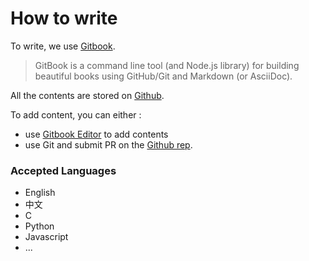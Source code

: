# How to write

To write, we use [Gitbook](https://toolchain.gitbook.com/).

> GitBook is a command line tool (and Node.js library) for building beautiful books using GitHub/Git and Markdown (or AsciiDoc).  

All the contents are stored on [Github](https://github.com/clemsos/zinemakers).

To add content, you can either :

* use [Gitbook Editor](https://www.gitbook.com/editor) to add contents
* use Git and submit PR on the [Github rep](https://github.com/clemsos/zinemakers).


### Accepted Languages

* English
* 中文
* C
* Python
* Javascript
* ...
